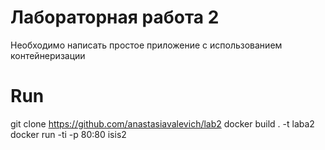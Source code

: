 # Лабораторная работа 2
Необходимо написать простое приложение с использованием контейнеризации
# Run
git clone https://github.com/anastasiavalevich/lab2
docker build . -t laba2
docker run -ti -p 80:80 isis2
